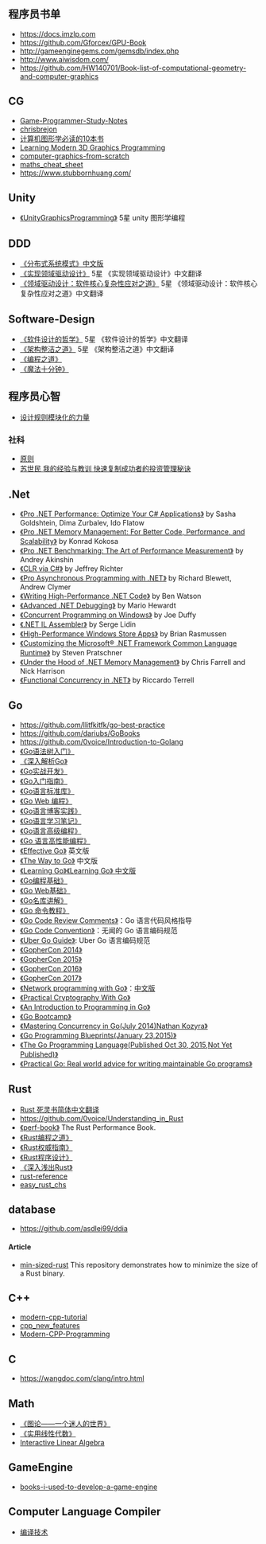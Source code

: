 ## 程序员书单
- https://docs.imzlp.com
- https://github.com/Gforcex/GPU-Book
- http://gameenginegems.com/gemsdb/index.php
- http://www.aiwisdom.com/
- https://github.com/HW140701/Book-list-of-computational-geometry-and-computer-graphics
## CG
- [Game-Programmer-Study-Notes](https://github.com/QianMo/Game-Programmer-Study-Notes)
- [chrisbrejon](https://chrisbrejon.com/) 
- [计算机图形学必读的10本书 ](https://www.msra.cn/zh-cn/news/features/book-recommendation-computer-graphics)
- [Learning Modern 3D Graphics Programming](https://paroj.github.io/gltut/)
- [computer-graphics-from-scratch](https://gabrielgambetta.com/computer-graphics-from-scratch/)
- [maths_cheat_sheet](https://antongerdelan.net/teaching/3dprog1/maths_cheat_sheet.pdf)
- https://www.stubbornhuang.com/
## Unity
- [《UnityGraphicsProgramming》](https://github.com/IndieVisualLab) 5星 unity 图形学编程
## DDD
- [《分布式系统模式》中文版](https://github.com/dreamhead/patterns-of-distributed-systems)
- [《实现领域驱动设计》](https://github.com/gdut-yy/Implementing-Domain-Driven-Design-zh) 5星 《实现领域驱动设计》中文翻译
- [《领域驱动设计：软件核心复杂性应对之道》](https://github.com/gdut-yy/Domain-Driven-Design-zh)  5星 《领域驱动设计：软件核心复杂性应对之道》中文翻译
## Software-Design
- [《软件设计的哲学》](https://github.com/gdut-yy/A-Philosophy-of-Software-Design-zh)  5星 《软件设计的哲学》中文翻译
- [《架构整洁之道》](https://github.com/gdut-yy/Clean-Architecture-zh) 5星 《架构整洁之道》中文翻译
- [《编程之道》](https://github.com/yikeke/tao-of-programming)
- [《魔法十分钟》](https://github.com/goldimax/magic-in-ten-mins)
## 程序员心智
- [设计规则模块化的力量](https://book.douban.com/subject/1737636/)
### 社科
- [原则](https://item.jd.com/49644339448.html)
- [苏世民 我的经验与教训 快速复制成功者的投资管理秘诀 ](https://item.jd.com/12810476.html)
## .Net
* [《Pro .NET Performance: Optimize Your C# Applications》](https://www.amazon.com/dp/1430244585) by Sasha Goldshtein, Dima Zurbalev, Ido Flatow
* [《Pro .NET Memory Management: For Better Code, Performance, and Scalability》](https://prodotnetmemory.com) by Konrad Kokosa
* [《Pro .NET Benchmarking: The Art of Performance Measurement》](https://aakinshin.net/prodotnetbenchmarking/) by Andrey Akinshin
* [《CLR via C#》](https://www.amazon.com/dp/0735667454) by Jeffrey Richter
* [《Pro Asynchronous Programming with .NET》](https://www.amazon.com/dp/1430259205) by Richard Blewett, Andrew Clymer
* [《Writing High-Performance .NET Code》](https://www.amazon.com/dp/0990583457) by Ben Watson
* [《Advanced .NET Debugging》](https://www.amazon.com/dp/0321578899) by Mario Hewardt
* [《Concurrent Programming on Windows》](https://www.amazon.com/dp/032143482X) by Joe Duffy
* [《.NET IL Assembler》](https://www.amazon.com/dp/1430267615) by Serge Lidin
* [《High-Performance Windows Store Apps》](https://www.amazon.com/dp/0735682631) by Brian Rasmussen
* [《Customizing the Microsoft® .NET Framework Common Language Runtime》](https://www.amazon.com/dp/0735619883) by Steven Pratschner
* [《Under the Hood of .NET Memory Management》](https://www.red-gate.com/library/under-the-hood-of-net-memory-management) by Chris Farrell and Nick Harrison 
* [《Functional Concurrency in .NET》](https://www.manning.com/books/functional-concurrency-in-dotnet) by Riccardo Terrell
## Go
- https://github.com/llitfkitfk/go-best-practice
- https://github.com/dariubs/GoBooks
- https://github.com/0voice/Introduction-to-Golang
- [《Go语法树入门》](https://github.com/chai2010/go-ast-book)
- [《深入解析Go》](https://github.com/tiancaiamao/go-internals)
- [《Go实战开发》](https://github.com/astaxie/Go-in-Action)
- [《Go入门指南》](https://github.com/Unknwon/the-way-to-go_ZH_CN)
- [《Go语言标准库》](https://github.com/polaris1119/The-Golang-Standard-Library-by-Example)
- [《Go Web 编程》](https://github.com/astaxie/build-web-application-with-golang)
- [《Go语言博客实践》](https://github.com/achun/Go-Blog-In-Action)
- [《Go语言学习笔记》](https://github.com/qyuhen/book)
- [《Go语言高级编程》](https://github.com/chai2010/advanced-go-programming-book)
- [《Go 语言高性能编程》](https://geektutu.com/post/high-performance-go.html)
- [《Effective Go》](https://golang.org/doc/effective_go.html) 英文版
- [《The Way to Go》](https://github.com/Unknwon/the-way-to-go_ZH_CN) 中文版
- [《Learning Go》](https://github.com/miekg/gobook)[《Learning Go》 中文版](https://github.com/mikespook/Learning-Go-zh-cn) 
- [《Go编程基础》](https://github.com/Unknwon/go-fundamental-programming)
- [《Go Web基础》](https://github.com/Unknwon/go-web-foundation)
- [《Go名库讲解》](https://github.com/Unknwon/go-rock-libraries-showcases)
- [《Go 命令教程》](https://github.com/hyper-carrot/go_command_tutorial)
- [《Go Code Review Comments》](https://code.google.com/p/go-wiki/wiki/CodeReviewComments)：Go 语言代码风格指导
- [《Go Code Convention》](https://github.com/Unknwon/go-code-convention)：无闻的 Go 语言编码规范
- [《Uber Go Guide》](https://github.com/xxjwxc/uber_go_guide_cn): Uber Go 语言编码规范
- [《GopherCon 2014》](https://github.com/gophercon/2014-talks)
- [《GopherCon 2015》](https://github.com/gophercon/2015-talks)
- [《GopherCon 2016》](https://github.com/gophercon/2016-talks)
- [《GopherCon 2017》](https://github.com/gophercon/2017-talks)
- [《Network programming with Go》](http://jan.newmarch.name/go/)：[中文版](https://github.com/astaxie/NPWG_zh)
- [《Practical Cryptography With Go》](https://leanpub.com/gocrypto/read#leanpub-auto-select-bibliography)
- [《An Introduction to Programming in Go》](http://www.golang-book.com/)
- [《Go Bootcamp》](http://www.golangbootcamp.com/book)
- [《Mastering Concurrency in Go(July 2014)Nathan Kozyra》](https://www.packtpub.com/application-development/mastering-concurrency-go)
- [《Go Programming Blueprints(January 23,2015)》](https://www.packtpub.com/application-development/go-programming-blueprints)
- [《The Go Programming Language(Published Oct 30, 2015,Not Yet Published)》](http://www.gopl.io/)
- [《Practical Go: Real world advice for writing maintainable Go programs》](https://dave.cheney.net/practical-go/presentations/qcon-china.html) 
## Rust
- [Rust 死灵书简体中文翻译](https://github.com/PureWhiteWu/nomicon-zh-Hans)
- https://github.com/0voice/Understanding_in_Rust
- [《perf-book》](https://github.com/nnethercote/perf-book) The Rust Performance Book.
- [《Rust编程之道》](https://item.jd.com/12479415.html)
- [《Rust权威指南》](https://item.jd.com/12878638.html)
- [《Rust程序设计》](https://item.jd.com/12971660.html)
- [《深入浅出Rust》](https://item.jd.com/31846262388.html)
- [rust-reference](https://minstrel1977.gitee.io/rust-reference/type-layout.html)
- [easy_rust_chs](https://github.com/kumakichi/easy_rust_chs)

## database
- https://github.com/asdlei99/ddia
#### Article
- [min-sized-rust](https://github.com/johnthagen/min-sized-rust)  This repository demonstrates how to minimize the size of a Rust binary.
## C++
- [modern-cpp-tutorial](https://github.com/changkun/modern-cpp-tutorial)
- [cpp_new_features](https://github.com/0voice/cpp_new_features)
- [Modern-CPP-Programming](https://github.com/federico-busato/Modern-CPP-Programming)
## C
- https://wangdoc.com/clang/intro.html
## Math
- [《图论——一个迷人的世界》](https://book.douban.com/subject/27038320/)
- [《实用线性代数》](https://book.douban.com/subject/26336485/)
- [Interactive Linear Algebra](https://textbooks.math.gatech.edu)
## GameEngine
- [books-i-used-to-develop-a-game-engine](https://www.haroldserrano.com/blog/books-i-used-to-develop-a-game-engine)
## Computer Language Compiler
- [编译技术](https://parsing-techniques.duguying.net) 